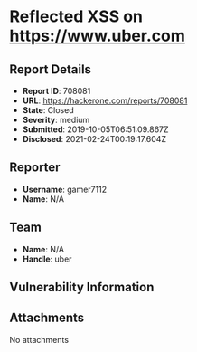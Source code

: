 # Reflected XSS on https://www.uber.com

## Report Details
- **Report ID**: 708081
- **URL**: https://hackerone.com/reports/708081
- **State**: Closed
- **Severity**: medium
- **Submitted**: 2019-10-05T06:51:09.867Z
- **Disclosed**: 2021-02-24T00:19:17.604Z

## Reporter
- **Username**: gamer7112
- **Name**: N/A

## Team
- **Name**: N/A
- **Handle**: uber

## Vulnerability Information


## Attachments
No attachments
